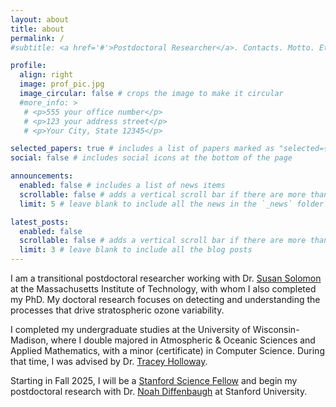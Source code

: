 ```yaml
---
layout: about
title: about
permalink: /
#subtitle: <a href='#'>Postdoctoral Researcher</a>. Contacts. Motto. Etc.

profile:
  align: right
  image: prof_pic.jpg
  image_circular: false # crops the image to make it circular
  #more_info: >
   # <p>555 your office number</p>
   # <p>123 your address street</p>
   # <p>Your City, State 12345</p>

selected_papers: true # includes a list of papers marked as "selected={true}"
social: false # includes social icons at the bottom of the page

announcements:
  enabled: false # includes a list of news items
  scrollable: false # adds a vertical scroll bar if there are more than 3 news items
  limit: 5 # leave blank to include all the news in the `_news` folder

latest_posts:
  enabled: false
  scrollable: false # adds a vertical scroll bar if there are more than 3 new posts items
  limit: 3 # leave blank to include all the blog posts
---
```


I am a transitional postdoctoral researcher working with Dr. <a href="https://www.ssolomongroup.mit.edu" target="_blank">Susan Solomon</a> at the Massachusetts Institute of Technology, with whom I also completed my PhD. My doctoral research focuses on detecting and understanding the processes that drive stratospheric ozone variability.

I completed my undergraduate studies at the University of Wisconsin-Madison, where I double majored in Atmospheric & Oceanic Sciences and Applied Mathematics, with a minor (certificate) in Computer Science. During that time, I was advised by Dr. <a href="https://hollowaygroup.org" target="_blank">Tracey Holloway</a>.

Starting in Fall 2025, I will be a <a href="https://stanfordsciencefellows.stanford.edu" target="_blank">Stanford Science Fellow</a> and begin my postdoctoral research with Dr. <a href="https://climatelab.stanford.edu" target="_blank">Noah Diffenbaugh</a> at Stanford University.